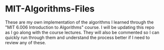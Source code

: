 # MIT-Algorithms-Files
These are my own implementation of the algorithms I learned through the "MIT 6.006 Introduction to Algorithms" course. I will be updating this repo as I go along with the course lectures. They will also be commented so I can quickly run through them and understand the process better if I need to review any of these.
